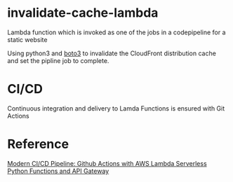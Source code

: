 # invalidate-cache-lambda

Lambda function which is invoked as one of the jobs in a codepipeline for a static website

Using python3 and [boto3](https://boto3.amazonaws.com/v1/documentation/api/latest/reference/services/cloudfront.html) to invalidate the CloudFront distribution cache and set the pipline job to complete.

# CI/CD

Continuous integration and delivery to Lamda Functions is ensured with Git Actions 

# Reference

[Modern CI/CD Pipeline: Github Actions with AWS Lambda Serverless Python Functions and API Gateway](https://towardsdatascience.com/modern-ci-cd-pipeline-git-actions-with-aws-lambda-serverless-python-functions-and-api-gateway-9ef20b3ef64a)
